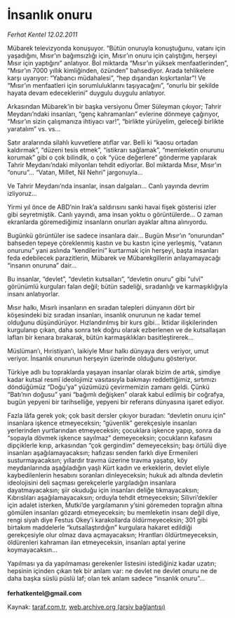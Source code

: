 # İnsanlık onuru

*Ferhat Kentel 12.02.2011*

<div class="yazi"><p>Mübarek televizyonda konuşuyor. “Bütün onuruyla konuştuğunu, vatanı için yaşadığını, Mısır’ın bağımsızlığı için, Mısır’ın onuru için çalıştığını, herşeyi Mısır için yaptığını” anlatıyor. Bol miktarda “Mısır’ın yüksek menfaatlerinden”, “Mısır’ın 7000 yıllık kimliğinden, özünden” bahsediyor. Arada tehlikelere karşı uyarıyor: “Yabancı müdahalesi”, “hep dışarıdan kışkırtanlar”! Ve “Mısır’ın menfaatleri için sorumluluklarını taşıyacağını”, “onurlu bir şekilde hayata devam edeceklerini” duygulu duygulu anlatıyor.</p>
<p>Arkasından Mübarek’in bir başka versiyonu Ömer Süleyman çıkıyor; Tahrir Meydanı’ndaki insanları, “genç kahramanları” evlerine dönmeye çağırıyor, “Mısır’ın sizin çalışmanıza ihtiyacı var!”, “birlikte yürüyelim, geleceği birlikte yaratalım” vs. vs...</p>
<p>Satır aralarında silahlı kuvvetlere atıflar var. Belli ki “kaosu ortadan kaldırmak”, “düzeni tesis etmek”, “istikrarı sağlamak”, “memleketin onurunu korumak” gibi o çok bilindik, o çok “yüce değerlere” gönderme yapılarak Tahrir Meydanı’ndaki milyonları tehdit ediyorlar. Bol miktarda Mısır, Mısır’ın “onuru”... “Vatan, Millet, Nil Nehri” jargonuyla...</p>
<p>Ve Tahrir Meydanı’nda insanlar, insan dalgaları... Canlı yayında devrim izliyoruz...</p>
<p>Yirmi yıl önce de ABD’nin Irak’a saldırısını sanki havai fişek gösterisi izler gibi seyretmiştik. Canlı yayındı, ama insan yoktu o görüntülerde... O zaman ekranlarda göremediğimiz insanların onurları ayaklar altına alınıyordu.</p>
<p>Bugünkü görüntüler ise sadece insanlara dair... Bugün Mısır’ın “onurundan” bahseden tepeye çöreklenmiş kastın ve bu kastın içine yerleşmiş, “vatanın onurunu” yani aslında “kendilerini” kurtarmak için herşeyi, başta insanları feda edebilecek parazitlerin, Mübarek ve Mübarekgillerin anlayamayacağı “insanın onuruna” dair...</p>
<p>Bu insanlar, “devlet”, “devletin kutsalları”, “devletin onuru” gibi “ulvî” görünümlü kurguları falan değil; bütün sadeliği, sıradanlığı ve karmaşıklığıyla insanı anlatıyorlar.</p>
<p>Mısır halkı, Mısırlı insanların en sıradan talepleri dünyanın dört bir köşesindeki biz sıradan insanları, insanlık onurunun ne kadar temel olduğunu düşündürüyor. Hızlandırılmış bir kurs gibi... İktidar ilişkilerinden kurgulanıp çıkan, daha sonra tek doğru olarak ezberlenen ve de kutsallaşan lafları bir kenara bırakarak, bütün karmaşıklıkları basitleştirerek...</p>
<p>Müslüman’ı, Hıristiyan’ı, laikiyle Mısır halkı dünyaya ders veriyor, umut veriyor. İnsanlık onurunun herşeyin üzerinde olduğunu gösteriyor.</p>
<p>Türkiye adlı bu topraklarda yaşayan insanlar olarak bizim de artık, şimdiye kadar kutsal resmî ideolojimiz vasıtasıyla bakmayı reddettiğimiz, sırtımızı döndüğümüz “Doğu’ya” yüzümüzü çevirmemizin zamanı geldi. Çünkü “Batı’nın doğusu” yani “bağımlı değişken” olarak kabul edilmiş bir coğrafya, bugün yepyeni bir tarihselliğe, yepyeni bir referans dünyasına işaret ediyor. </p>
<p>Fazla lâfa gerek yok; çok basit dersler çıkıyor buradan: “devletin onuru için” insanlara işkence etmeyeceksin; “güvenlik” gerekçesiyle insanları yerlerinden yurtlarından etmeyeceksin; çocuklara işkence yapıp, sonra da “sopayla dövmek işkence sayılmaz” demeyeceksin; çocukların kafasını dipçiklerle kırıp, arkasından “çok gergindim” demeyeceksin; başı örtülü diye insanları aşağılamayacaksın; hafızası senden farklı diye Ermenileri susturmayacaksın; yıllardır travma üzerine travma yaşatıp, köy meydanlarında aşağıladığın yaşlı Kürt kadın ve erkeklerin, devlet eliyle kaybedilenlerin hesabını soranları dinleyeceksin; hukuk adı altında devletin ideolojisini deli saçması gerekçelerle yargıladığın insanlara dayatmayacaksın; şiir okuduğu için insanları deliğe tıkmayacaksın; Kıbrıslıları aşağılamayacaksın; orduyla tehdit etmeyeceksin; Silivri’dekiler için adalet isterken, Mutki’de yargılamanın y’sini göremeden toprağın altına gömülen insanları gözardı etmeyeceksin; bu memleketin insanı değil diye, rengi siyah diye Festus Okey’i karakollarda öldürmeyeceksin; 301 gibi birtakım maddelerle “kutsallaştırdığın” kurgulara hakaret edildiği gerekçesiyle olur olmaz dava açmayacaksın; Hrantları öldürtmeyeceksin, öldürenleri kahraman ilan etmeyeceksin, insanları aptal yerine koymayacaksın...</p>
<p>Yapılması ya da yapılmaması gerekenler listesini istediğiniz kadar uzatın; hepsinin içinden çıkan tek bir anlam var: ne devlet ne devlet onuru ne de daha başka süslü püslü laf; olan tek anlam sadece “insanlık onuru”...<br/><br/><b>ferhatkentel@gmail.com</b></p>
</div>

Kaynak: [taraf.com.tr](http://www.taraf.com.tr/ferhat-kentel/makale-insanlik-onuru.htm), [web.archive.org (arşiv bağlantısı)](http://web.archive.org/web/20130913133132/http://www.taraf.com.tr/ferhat-kentel/makale-insanlik-onuru.htm)
